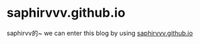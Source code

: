 # saphirvvv.github.io
saphirvv的~
we can enter this blog by using <a href='saphirvvv.github.io
'>saphirvvv.github.io </a>
